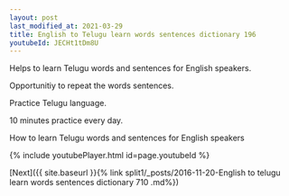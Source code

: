 ```yaml
---
layout: post
last_modified_at: 2021-03-29
title: English to Telugu learn words sentences dictionary 196 
youtubeId: JECHt1tDm8U
---
```

 
 
Helps to learn Telugu words and sentences for English speakers.

Opportunitiy to repeat the words sentences. 

Practice Telugu language. 
 
10 minutes practice every day. 
 
How to learn Telugu words and sentences for English speakers 
 
{% include youtubePlayer.html id=page.youtubeId %}
 
 
[Next]({{ site.baseurl }}{% link  split1/_posts/2016-11-20-English to telugu learn words sentences dictionary 710 .md%})
 
